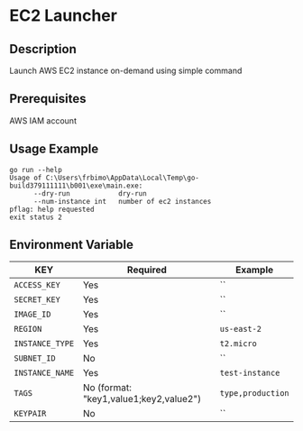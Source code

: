 # EC2 Launcher

## Description
Launch AWS EC2 instance on-demand using simple command

## Prerequisites

AWS IAM account

## Usage Example
```
go run --help
Usage of C:\Users\frbimo\AppData\Local\Temp\go-build379111111\b001\exe\main.exe:
      --dry-run            dry-run
      --num-instance int   number of ec2 instances
pflag: help requested
exit status 2
```
## Environment Variable
| KEY                                  | Required                                                                 | Example                                       |
| ------------------------------------------ | --------------------------------------------------------------------------- | --------------------------------------------- |
| `ACCESS_KEY`                         | Yes                                                           | `` |
| `SECRET_KEY`                                |Yes                                                                   | ``                                     |
| `IMAGE_ID`                         | Yes                                                            | ``                                |
| `REGION`                | Yes                                        | `us-east-2`                                       |
| `INSTANCE_TYPE`       | Yes                                       | `t2.micro`                          |
| `SUBNET_ID`                             | No                                                               | ``                                   |
| `INSTANCE_NAME`                             | Yes                                                                | `test-instance`                                        |
| `TAGS`                          | No        (format: "key1,value1;key2,value2")                                               | `type,production`                                       |
| `KEYPAIR`                      | No                                                       | ``                                          |

